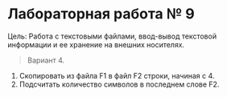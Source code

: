 # Лабораторная работа № 9

Цель: Работа с текстовыми файлами, ввод-вывод текстовой информации и ее хранение на внешних носителях.

>Вариант 4.
1) Скопировать из файла F1 в файл F2 строки, начиная с 4.
2) Подсчитать количество символов в последнем слове F2.
